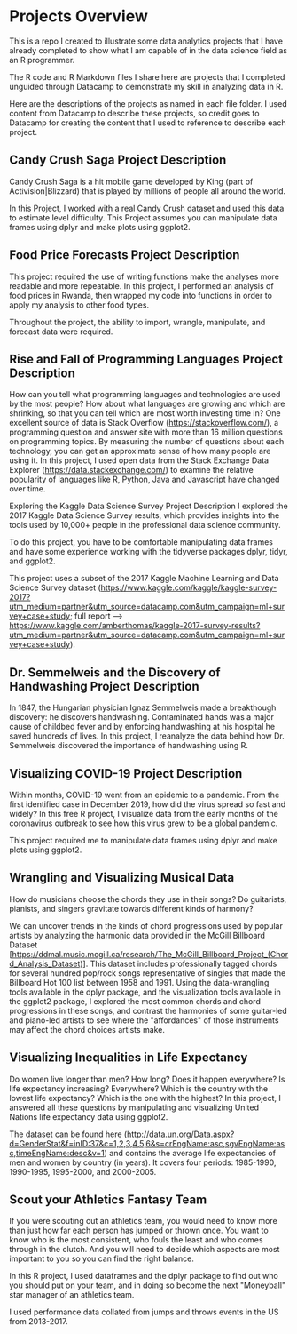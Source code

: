 # Projects Overview
This is a repo I created to illustrate some data analytics projects that I have already completed to show what 
I am capable of in the data science field as an R programmer.

The R code and R Markdown files I share here are projects that I completed unguided through Datacamp
to demonstrate my skill in analyzing data in R.

Here are the descriptions of the projects as named in each file folder.  I used content from Datacamp to describe these projects, so credit goes to Datacamp for creating the content that I used to reference to describe each project.

## Candy Crush Saga Project Description
Candy Crush Saga is a hit mobile game developed by King (part of Activision|Blizzard) that is played by millions of people all around the world.

In this Project, I worked with a real Candy Crush dataset and used this data to estimate level difficulty. This Project assumes you can manipulate data frames using dplyr and make plots using ggplot2.


## Food Price Forecasts Project Description
This project required the use of writing functions make the analyses more readable and more repeatable. In this project, I performed an analysis of food prices in Rwanda, then wrapped my code into functions in order to apply my analysis to other food types.

Throughout the project, the ability to import, wrangle, manipulate, and forecast data were required.

## Rise and Fall of Programming Languages Project Description

How can you tell what programming languages and technologies are used by the most people? How about what languages are growing and which are shrinking, so that you can tell which are most worth investing time in? One excellent source of data is Stack Overflow (https://stackoverflow.com/), a programming question and answer site with more than 16 million questions on programming topics. By measuring the number of questions about each technology, you can get an approximate sense of how many people are using it. In this project, I used open data from the Stack Exchange Data Explorer (https://data.stackexchange.com/) to examine the relative popularity of languages like R, Python, Java and Javascript have changed over time.

Exploring the Kaggle Data Science Survey Project Description
I explored the 2017 Kaggle Data Science Survey results, which provides insights into the tools used by 10,000+ people in the professional data science community.

To do this project, you have to be comfortable manipulating data frames and have some experience working with the tidyverse packages dplyr, tidyr, and ggplot2.

This project uses a subset of the 2017 Kaggle Machine Learning and Data Science Survey dataset (https://www.kaggle.com/kaggle/kaggle-survey-2017?utm_medium=partner&utm_source=datacamp.com&utm_campaign=ml+survey+case+study; full report --> https://www.kaggle.com/amberthomas/kaggle-2017-survey-results?utm_medium=partner&utm_source=datacamp.com&utm_campaign=ml+survey+case+study).

## Dr. Semmelweis and the Discovery of Handwashing Project Description
In 1847, the Hungarian physician Ignaz Semmelweis made a breakthough discovery: he discovers handwashing. Contaminated hands was a major cause of childbed fever and by enforcing handwashing at his hospital he saved hundreds of lives.  In this project, I reanalyze the data behind how Dr. Semmelweis discovered the importance of handwashing using R.

## Visualizing COVID-19 Project Description
Within months, COVID-19 went from an epidemic to a pandemic. From the first identified case in December 2019, how did the virus spread so fast and widely? In this free R project, I visualize data from the early months of the coronavirus outbreak to see how this virus grew to be a global pandemic.

This project required me to manipulate data frames using dplyr and make plots using ggplot2.

## Wrangling and Visualizing Musical Data
How do musicians choose the chords they use in their songs? Do guitarists, pianists, and singers gravitate towards different kinds of harmony?

We can uncover trends in the kinds of chord progressions used by popular artists by analyzing the harmonic data provided in the McGill Billboard Dataset [https://ddmal.music.mcgill.ca/research/The_McGill_Billboard_Project_(Chord_Analysis_Dataset)]. This dataset includes professionally tagged chords for several hundred pop/rock songs representative of singles that made the Billboard Hot 100 list between 1958 and 1991. Using the data-wrangling tools available in the dplyr package, and the visualization tools available in the ggplot2 package, I explored the most common chords and chord progressions in these songs, and contrast the harmonies of some guitar-led and piano-led artists to see where the "affordances" of those instruments may affect the chord choices artists make.

## Visualizing Inequalities in Life Expectancy

Do women live longer than men? How long? Does it happen everywhere? Is life expectancy increasing? Everywhere? Which is the country with the lowest life expectancy? Which is the one with the highest? In this project, I answered all these questions by manipulating and visualizing United Nations life expectancy data using ggplot2.

The dataset can be found here (http://data.un.org/Data.aspx?d=GenderStat&f=inID:37&c=1,2,3,4,5,6&s=crEngName:asc,sgvEngName:asc,timeEngName:desc&v=1) and contains the average life expectancies of men and women by country (in years). It covers four periods: 1985-1990, 1990-1995, 1995-2000, and 2000-2005.

## Scout your Athletics Fantasy Team

If you were scouting out an athletics team, you would need to know more than just how far each person has jumped or thrown once. You want to know who is the most consistent, who fouls the least and who comes through in the clutch. And you will need to decide which aspects are most important to you so you can find the right balance.

In this R project, I used dataframes and the dplyr package to find out who you should put on your team, and in doing so become the next "Moneyball" star manager of an athletics team.

I used performance data collated from jumps and throws events in the US from 2013-2017.
